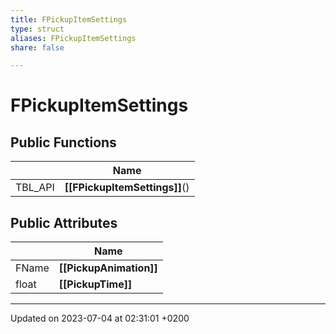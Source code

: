 ```yaml
---
title: FPickupItemSettings
type: struct
aliases: FPickupItemSettings
share: false

---
```


# FPickupItemSettings





## Public Functions

|                | Name           |
| -------------- | -------------- |
| TBL_API | **[[FPickupItemSettings]]**() |

## Public Attributes

|                | Name           |
| -------------- | -------------- |
| FName | **[[PickupAnimation]]**  |
| float | **[[PickupTime]]**  |

-------------------------------

Updated on 2023-07-04 at 02:31:01 +0200